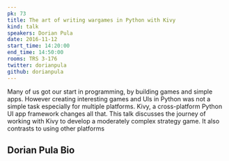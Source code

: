 ```yaml
---
pk: 73
title: The art of writing wargames in Python with Kivy
kind: talk
speakers: Dorian Pula
date: 2016-11-12
start_time: 14:20:00
end_time: 14:50:00
rooms: TRS 3-176
twitter: dorianpula
github: dorianpula
---
```


Many of us got our start in programming, by building games and simple apps.  However creating interesting games and UIs in Python was not a simple task especially for multiple platforms.  Kivy, a cross-platform Python UI app framework changes all that.  This talk discusses the journey of working with Kivy to develop a moderately complex strategy game. It also contrasts to using other platforms

## Dorian Pula Bio